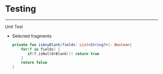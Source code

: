 # Testing
--------
Unit Test
  - Selected fragments 
    

     ```kotlin
     private fun isAnyBlank(fields: List<String?>): Boolean{
         for(f in fields) {
            if(f.isNullOrBlank()) return true
         }
         return false
     }
     ```

     

         
